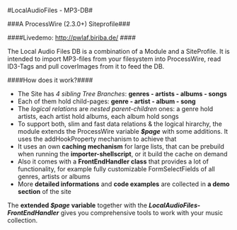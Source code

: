 #LocalAudioFiles - MP3-DB#

###A ProcessWire (2.3.0+) Siteprofile###

####Livedemo: http://pwlaf.biriba.de/ ####


The Local Audio Files DB is a combination of a Module and a SiteProfile. It is intended to import MP3-files from your filesystem into ProcessWire, read ID3-Tags and pull coverImages from it to feed the DB.


####How does it work?####

* The Site has _4 sibling Tree Branches_: __genres - artists - albums - songs__
* Each of them hold child-pages: __genre - artist - album - song__
* The _logical relations_ are _nested parent-children_ ones: a genre hold artists, each artist hold albums, each album hold songs
* To support both, slim and fast data relations & the logical hirarchy, the module extends the ProcessWire variable **_$page_** with some additions. It uses the addHookProperty mechanism to achieve that
* It uses an own __caching mechanism__ for large lists, that can be prebuild when running the __importer-shellscript__, or it build the cache on demand
* Also it comes with a __FrontEndHandler class__ that provides a lot of functionality, for example fully customizable FormSelectFields of all genres, artists or albums
* More __detailed informations__ and __code examples__ are collected in __a demo section__ of the site

The __extended *$page* variable__ together with the **_LocalAudioFiles-FrontEndHandler_** gives you comprehensive tools to work with your music collection.

